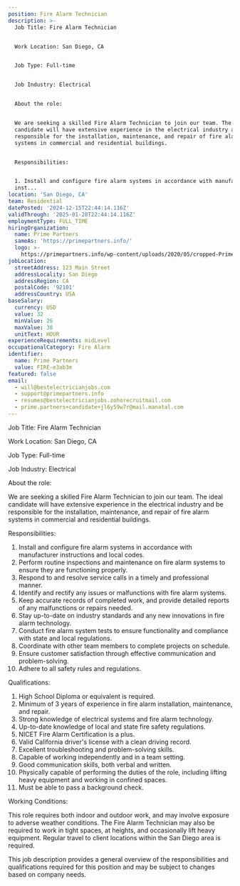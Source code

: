 ```yaml
---
position: Fire Alarm Technician
description: >-
  Job Title: Fire Alarm Technician 


  Work Location: San Diego, CA


  Job Type: Full-time


  Job Industry: Electrical


  About the role:


  We are seeking a skilled Fire Alarm Technician to join our team. The ideal
  candidate will have extensive experience in the electrical industry and be
  responsible for the installation, maintenance, and repair of fire alarm
  systems in commercial and residential buildings.


  Responsibilities:


  1. Install and configure fire alarm systems in accordance with manufacturer
  inst...
location: 'San Diego, CA'
team: Residential
datePosted: '2024-12-15T22:44:14.116Z'
validThrough: '2025-01-28T22:44:14.116Z'
employmentType: FULL_TIME
hiringOrganization:
  name: Prime Partners
  sameAs: 'https://primepartners.info/'
  logo: >-
    https://primepartners.info/wp-content/uploads/2020/05/cropped-Prime-Partners-Logo-NO-BG-1-1.png
jobLocation:
  streetAddress: 123 Main Street
  addressLocality: San Diego
  addressRegion: CA
  postalCode: '92101'
  addressCountry: USA
baseSalary:
  currency: USD
  value: 32
  minValue: 26
  maxValue: 38
  unitText: HOUR
experienceRequirements: midLevel
occupationalCategory: Fire Alarm
identifier:
  name: Prime Partners
  value: FIRE-e3ab3m
featured: false
email:
  - will@bestelectricianjobs.com
  - support@primepartners.info
  - resumes@bestelectricianjobs.zohorecruitmail.com
  - prime.partners+candidate+jl6y59w7r@mail.manatal.com
---
```




Job Title: Fire Alarm Technician 

Work Location: San Diego, CA

Job Type: Full-time

Job Industry: Electrical

About the role:

We are seeking a skilled Fire Alarm Technician to join our team. The ideal candidate will have extensive experience in the electrical industry and be responsible for the installation, maintenance, and repair of fire alarm systems in commercial and residential buildings.

Responsibilities:

1. Install and configure fire alarm systems in accordance with manufacturer instructions and local codes.
2. Perform routine inspections and maintenance on fire alarm systems to ensure they are functioning properly.
3. Respond to and resolve service calls in a timely and professional manner.
4. Identify and rectify any issues or malfunctions with fire alarm systems.
5. Keep accurate records of completed work, and provide detailed reports of any malfunctions or repairs needed.
6. Stay up-to-date on industry standards and any new innovations in fire alarm technology.
7. Conduct fire alarm system tests to ensure functionality and compliance with state and local regulations.
8. Coordinate with other team members to complete projects on schedule.
9. Ensure customer satisfaction through effective communication and problem-solving.
10. Adhere to all safety rules and regulations.

Qualifications:

1. High School Diploma or equivalent is required.
2. Minimum of 3 years of experience in fire alarm installation, maintenance, and repair.
3. Strong knowledge of electrical systems and fire alarm technology.
4. Up-to-date knowledge of local and state fire safety regulations.
5. NICET Fire Alarm Certification is a plus.
6. Valid California driver's license with a clean driving record.
7. Excellent troubleshooting and problem-solving skills.
8. Capable of working independently and in a team setting.
9. Good communication skills, both verbal and written.
10. Physically capable of performing the duties of the role, including lifting heavy equipment and working in confined spaces.
11. Must be able to pass a background check.

Working Conditions:

This role requires both indoor and outdoor work, and may involve exposure to adverse weather conditions. The Fire Alarm Technician may also be required to work in tight spaces, at heights, and occasionally lift heavy equipment. Regular travel to client locations within the San Diego area is required. 

This job description provides a general overview of the responsibilities and qualifications required for this position and may be subject to changes based on company needs.
